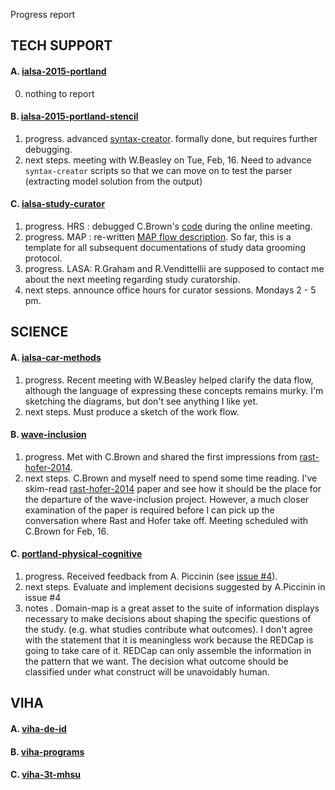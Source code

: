 Progress report

## TECH SUPPORT

#### A. [ialsa-2015-portland](https://github.com/IALSA/IALSA-2015-Portland)   
 0. nothing to report  

#### B. [ialsa-2015-portland-stencil](https://github.com/IALSA/ialsa-2015-portland-stencil)   
 1. progress. advanced [syntax-creator](https://github.com/IALSA/ialsa-2015-portland-stencil/issues/16). formally done, but requires further debugging. 
 2. next steps. meeting with W.Beasley on Tue, Feb, 16. Need to advance `syntax-creator` scripts so that we can move on to test the parser (extracting model solution from the output)
 

#### C. [ialsa-study-curator](https://github.com/IALSA/ialsa-study-curator)   
 1. progress. HRS : debugged C.Brown's [code](https://github.com/IALSA/HRS/blob/master/scripts/data/cassandra/0_import_raw.R) during the online meeting. 
 2. progress. MAP : re-written [MAP flow description](https://github.com/IALSA/MAP/blob/master/flow-description.md). So far, this is a template for all subsequent documentations of study data grooming protocol.  
 3. progress. LASA: R.Graham and R.Vendittellii are supposed to contact me about the next meeting regarding  study curatorship.   
 4. next steps. announce office hours for curator sessions. Mondays 2 - 5 pm. 
 

## SCIENCE   
 
#### A. [ialsa-car-methods](https://github.com/IALSA/ialsa-car-methods)    
 1. progress. Recent meeting with W.Beasley helped clarify the data flow, although the language of expressing these concepts remains murky.  I'm sketching the diagrams, but don't see anything I like yet.  
 2. next steps. Must produce a sketch of the work flow.
 
 
#### B. [wave-inclusion](https://github.com/IALSA/wave-inclusion)     
 1. progress. Met with C.Brown and shared the first impressions from [rast-hofer-2014](https://github.com/IALSA/wave-inclusion/tree/master/literature/rast-hofer-2014).    
 2. next steps. C.Brown and myself need to spend some time reading. I've skim-read [rast-hofer-2014](https://github.com/IALSA/wave-inclusion/tree/master/literature/rast-hofer-2014) paper and see how it should be the place for the departure of the wave-inclusion project. However, a much closer examination of the paper is required before I can pick up the conversation where Rast and Hofer take off. Meeting scheduled with C.Brown for Feb, 16.  
 
 
#### C. [portland-physical-cognitive](https://github.com/IALSA/Portland-physical-cognitive)  
 1. progress. Received feedback from A. Piccinin (see [issue #4](https://github.com/IALSA/Portland-physical-cognitive/issues/4)). 
 2. next steps. Evaluate and implement decisions suggested by A.Piccinin in issue #4
 3. notes . Domain-map is a great asset to the suite of information displays necessary to make decisions about shaping the specific questions of the study. (e.g. what studies contribute what outcomes). I don't agree with the statement that it is meaningless work because the REDCap is going to take care of it. REDCap can only assemble the information in the pattern that we want. The decision what outcome should be classified under what construct will be unavoidably human.   


## VIHA    

#### A. [viha-de-id](https://github.com/IHACRU/viha-de-id)    

#### B. [viha-programs](https://github.com/IHACRU/VIHA-programs)    

#### C. [viha-3t-mhsu](https://github.com/IHACRU/viha-3t-mhsu)    
